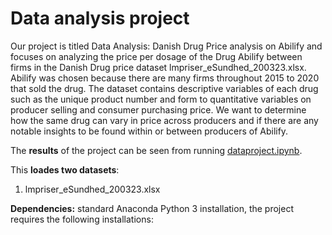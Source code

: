 # Data analysis project

Our project is titled Data Analysis: Danish Drug Price analysis on Abilify and focuses on analyzing the price per dosage of the Drug Abilify between firms in the Danish Drug price dataset lmpriser_eSundhed_200323.xlsx. Abilify was chosen because there are many firms throughout 2015 to 2020 that sold the drug. The dataset contains descriptive variables of each drug such as the unique product number and form to quantitative variables on producer selling and consumer purchasing price. We want to determine how the same drug can vary in price across producers and if there are any notable insights to be found within or between producers of Abilify. 

The **results** of the project can be seen from running [dataproject.ipynb](dataproject.ipynb).

This **loades two datasets**:

1. lmpriser_eSundhed_200323.xlsx

**Dependencies:** standard Anaconda Python 3 installation, the project requires the following installations:
